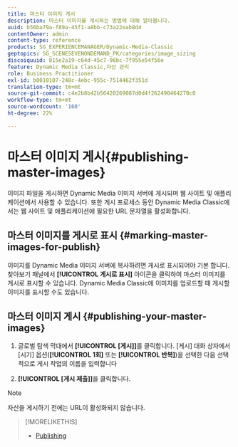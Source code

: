 ```yaml
---
title: 마스터 이미지 게시
description: 마스터 이미지를 게시하는 방법에 대해 알아봅니다.
uuid: b56ba79a-f89a-45f1-a8bb-c73a22eab8d4
contentOwner: admin
content-type: reference
products: SG_EXPERIENCEMANAGER/Dynamic-Media-Classic
geptopics: SG_SCENESEVENONDEMAND_PK/categories/image_sizing
discoiquuid: 815e2a19-c64d-45c7-96bc-7f955e54f56e
feature: Dynamic Media Classic,자산 관리
role: Business Practitioner
exl-id: b0010107-248c-4ebc-955c-7514462f351d
translation-type: tm+mt
source-git-commit: c4e2b8b42b56420269087d0d4f262490464270c0
workflow-type: tm+mt
source-wordcount: '160'
ht-degree: 22%

---
```


# 마스터 이미지 게시{#publishing-master-images}

이미지 파일을 게시하면 Dynamic Media 이미지 서버에 게시되며 웹 사이트 및 애플리케이션에서 사용할 수 있습니다. 또한 게시 프로세스 동안 Dynamic Media Classic에서는 웹 사이트 및 애플리케이션에 필요한 URL 문자열을 활성화합니다.

## 마스터 이미지를 게시로 표시 {#marking-master-images-for-publish}

이미지를 Dynamic Media 이미지 서버에 복사하려면 게시로 표시되어야 기본 합니다. 찾아보기 패널에서 **[!UICONTROL 게시로 표시]** 아이콘을 클릭하여 마스터 이미지를 게시로 표시할 수 있습니다. Dynamic Media Classic에 이미지를 업로드할 때 게시할 이미지를 표시할 수도 있습니다.

## 마스터 이미지 게시 {#publishing-your-master-images}

1. 글로벌 탐색 막대에서 **[!UICONTROL [게시]]**&#x200B;를 클릭합니다. [게시] 대화 상자에서 [시기] 옵션(**[!UICONTROL 1회]** 또는 **[!UICONTROL 반복]**)을 선택한 다음 선택적으로 게시 작업의 이름을 입력합니다

1. **[!UICONTROL [게시 제출]]**&#x200B;을 클릭합니다.

>[!NOTE]
>
>자산을 게시하기 전에는 URL이 활성화되지 않습니다.

>[!MORELIKETHIS]
>
>* [Publishing](publishing-files.md#publishing_files)

